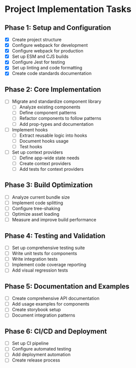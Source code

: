 # Project Implementation Tasks

## Phase 1: Setup and Configuration
- [x] Create project structure
- [x] Configure webpack for development
- [x] Configure webpack for production
- [x] Set up ESM and CJS builds
- [x] Configure Jest for testing
- [x] Set up linting and code formatting
- [x] Create code standards documentation

## Phase 2: Core Implementation
- [ ] Migrate and standardize component library
  - [ ] Analyze existing components
  - [ ] Define component patterns
  - [ ] Refactor components to follow patterns
  - [ ] Add prop-types and documentation
- [ ] Implement hooks
  - [ ] Extract reusable logic into hooks
  - [ ] Document hooks usage
  - [ ] Test hooks
- [ ] Set up context providers
  - [ ] Define app-wide state needs
  - [ ] Create context providers
  - [ ] Add tests for context providers

## Phase 3: Build Optimization
- [ ] Analyze current bundle size
- [ ] Implement code splitting
- [ ] Configure tree-shaking
- [ ] Optimize asset loading
- [ ] Measure and improve build performance

## Phase 4: Testing and Validation
- [ ] Set up comprehensive testing suite
- [ ] Write unit tests for components
- [ ] Write integration tests
- [ ] Implement code coverage reporting
- [ ] Add visual regression tests

## Phase 5: Documentation and Examples
- [ ] Create comprehensive API documentation
- [ ] Add usage examples for components
- [ ] Create storybook setup
- [ ] Document integration patterns

## Phase 6: CI/CD and Deployment
- [ ] Set up CI pipeline
- [ ] Configure automated testing
- [ ] Add deployment automation
- [ ] Create release process